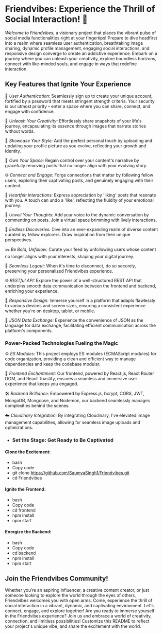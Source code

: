 # Friendvibes: Experience the Thrill of Social Interaction! 🚀

*Welcome to Friendvibes*, a visionary project that places the vibrant pulse of social media functionalities right at your fingertips! Prepare to dive headfirst into a realm where seamless user authentication, breathtaking image sharing, dynamic profile management, engaging social interactions, and responsive design converge to create an addictive experience. Embark on a journey where you can unleash your creativity, explore boundless horizons, connect with like-minded souls, and engage in ways that redefine interaction.

## Key Features that Ignite Your Experience

🔐 *User Authentication:* Seamlessly sign up to create your unique account, fortified by a password that meets stringent strength criteria. Your security is our utmost priority – enter a space where you can share, connect, and engage with confidence.

📸 *Unleash Your Creativity:* Effortlessly share snapshots of your life's journey, encapsulating its essence through images that narrate stories without words.

💫 *Showcase Your Style:* Add the perfect personal touch by uploading and updating your profile picture as you evolve, reflecting your growth and identity.

🔑 *Own Your Space:* Regain control over your content's narrative by gracefully removing posts that no longer align with your evolving story.

🌐 *Connect and Engage:* Forge connections that matter by following fellow users, exploring their captivating posts, and genuinely engaging with their content.

💖 *Heartfelt Interactions:* Express appreciation by 'liking' posts that resonate with you. A touch can undo a 'like', reflecting the fluidity of your emotional journey.

💬 *Unveil Your Thoughts:* Add your voice to the dynamic conversation by commenting on posts. Join a virtual space brimming with lively interactions.

🌟 *Endless Discoveries:* Dive into an ever-expanding realm of diverse content curated by fellow explorers. Draw inspiration from their unique perspectives.

✂️ *Be Bold, Unfollow:* Curate your feed by unfollowing users whose content no longer aligns with your interests, shaping your digital journey.

🚪 *Seamless Logout:* When it's time to disconnect, do so securely, preserving your personalized Friendvibes experience.

🌐 *RESTful API:* Explore the power of a well-structured REST API that underpins smooth data communication between the frontend and backend, enriching your experience.

📱 *Responsive Design:* Immerse yourself in a platform that adapts flawlessly to various devices and screen sizes, ensuring a consistent experience whether you're on desktop, tablet, or mobile.

🔗 *JSON Data Exchange:* Experience the convenience of JSON as the language for data exchange, facilitating efficient communication across the platform's components.

### Power-Packed Technologies Fueling the Magic

⚙️ *ES Modules:* This project employs ES modules (ECMAScript modules) for code organization, providing a clean and efficient way to manage dependencies and keep the codebase modular.

🎨 *Frontend Enchantment:* Our frontend, powered by React.js, React Router DOM, and React Toastify, ensures a seamless and immersive user experience that keeps you engaged.

🛠️ *Backend Brilliance:* Empowered by Express.js, bcrypt, CORS, JWT, MongoDB, Mongoose, and Nodemon, our backend seamlessly manages complexities behind the scenes.

☁️ *Cloudinary Integration:* By integrating Cloudinary, I've elevated image management capabilities, allowing for seamless image uploads and optimizations.

- ### Set the Stage: Get Ready to Be Captivated
#### Clone the Excitement:
+ bash
+ Copy code
+ git clone https://github.com/SaumyaSingh1/Friendvibes.git
+ cd Friendvibes

#### Ignite the Frontend:
+ bash
+ Copy code
+ cd frontend
+ npm install
+ npm start

#### Energize the Backend:
+ bash
+ Copy code
+ cd backend
+ npm install
+ npm start
## Join the Friendvibes Community!
Whether you're an aspiring influencer, a creative content creator, or just someone looking to explore the world through the eyes of others, Friendvibes welcomes you with open arms. Come, experience the thrill of social interaction in a vibrant, dynamic, and captivating environment. Let's connect, engage, and explore together!
Are you ready to immerse yourself in the Friendvibes experience? Join us and embrace a world of creativity, connection, and limitless possibilities! Customize this README to reflect your project's unique vibe, and share the excitement with the world.
